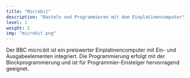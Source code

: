 ```yaml
---
title: "Microbit"
description: "Basteln und Programmieren mit dem Einplatinencomputer"
level: 1
weight: 2
img: "microbit.png"
---
```


Der BBC micro:bit ist ein preiswerter Einplatinencomputer mit Ein- und Ausgabeelementen integriert. Die Programmierung erfolgt mit der Blockprogrammierung und ist für Programmier-Einsteiger hervorragend geeignet.